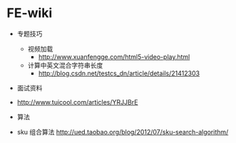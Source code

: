 # FE-wiki

* 专题技巧
  * 视频加载
    * http://www.xuanfengge.com/html5-video-play.html
  * 计算中英文混合字符串长度
    * http://blog.csdn.net/testcs_dn/article/details/21412303

* 面试资料
 * http://www.tuicool.com/articles/YRJJBrE

* 算法
 * sku 组合算法 http://ued.taobao.org/blog/2012/07/sku-search-algorithm/
